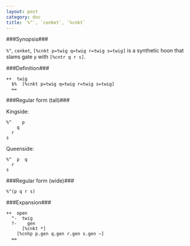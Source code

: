 ```yaml
---
layout: post
category: doc
title: `%^`, `cenket`, `%cnkt`
---
```


###Synopsis###

`%^`, `cenket`, `[%cnkt p=twig q=twig r=twig s=twig]` is a 
synthetic hoon that slams gate `p` with `[%cntr q r s]`.

###Definition###

    ++  twig  
      $%  [%cnkt p=twig q=twig r=twig s=twig]
      ==

###Regular form (tall)###

Kingside:

    %^    p
        q
      r
    s

Queenside:

    %^  p  q
      r
    s

###Regular form (wide)###

    %^(p q r s)

###Expansion###
    
    ++  open
      ^-  twig
      ?-    gen
          [%cnkt *]
        [%cnhp p.gen q.gen r.gen s.gen ~]
      ==

